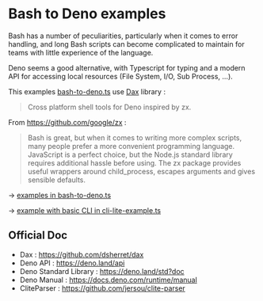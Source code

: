 # Bash to Deno examples

Bash has a number of peculiarities, particularly when it comes to error
handling, and long Bash scripts can become complicated to maintain for teams
with little experience of the language.

Deno seems a good alternative, with Typescript for typing and a modern API for
accessing local resources (File System, I/O, Sub Process, ...).

This examples [bash-to-deno.ts](./bash-to-deno.ts) use
[Dax](https://github.com/dsherret/dax) library :

> Cross platform shell tools for Deno inspired by zx.

From https://github.com/google/zx :

> Bash is great, but when it comes to writing more complex scripts, many people
> prefer a more convenient programming language. JavaScript is a perfect choice,
> but the Node.js standard library requires additional hassle before using. The
> zx package provides useful wrappers around child_process, escapes arguments
> and gives sensible defaults.

→ [examples in bash-to-deno.ts](./bash-to-deno.ts)

→ [example with basic CLI in cli-lite-example.ts](./cli-lite-example.ts)

## Official Doc

- Dax : https://github.com/dsherret/dax
- Deno API : https://deno.land/api
- Deno Standard Library : https://deno.land/std?doc
- Deno Manual : https://docs.deno.com/runtime/manual
- CliteParser : https://github.com/jersou/clite-parser
